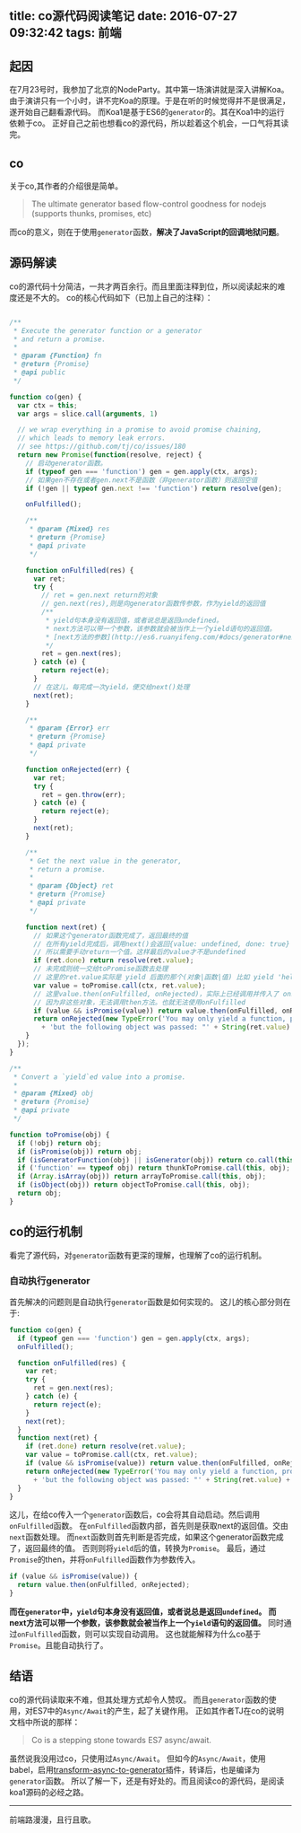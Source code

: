 title: co源代码阅读笔记
date: 2016-07-27 09:32:42
tags: 前端
---
## 起因
在7月23号时，我参加了北京的NodeParty。其中第一场演讲就是深入讲解Koa。
由于演讲只有一个小时，讲不完Koa的原理。于是在听的时候觉得并不是很满足，遂开始自己翻看源代码。
而Koa1是基于ES6的`generator`的。其在Koa1中的运行依赖于co。
正好自己之前也想看co的源代码，所以趁着这个机会，一口气将其读完。
## co
关于co,其作者的介绍很是简单。
> The ultimate generator based flow-control goodness for nodejs (supports thunks, promises, etc)

而co的意义，则在于使用`generator`函数，**解决了JavaScript的回调地狱问题**。

## 源码解读
co的源代码十分简洁，一共才两百余行。而且里面注释到位，所以阅读起来的难度还是不大的。
co的核心代码如下（已加上自己的注释）：

```javascript

/**
 * Execute the generator function or a generator
 * and return a promise.
 *
 * @param {Function} fn
 * @return {Promise}
 * @api public
 */

function co(gen) {
  var ctx = this;
  var args = slice.call(arguments, 1)

  // we wrap everything in a promise to avoid promise chaining,
  // which leads to memory leak errors.
  // see https://github.com/tj/co/issues/180
  return new Promise(function(resolve, reject) {
    // 启动generator函数。
    if (typeof gen === 'function') gen = gen.apply(ctx, args);
    // 如果gen不存在或者gen.next不是函数（非generator函数）则返回空值
    if (!gen || typeof gen.next !== 'function') return resolve(gen);

    onFulfilled();

    /**
     * @param {Mixed} res
     * @return {Promise}
     * @api private
     */

    function onFulfilled(res) {
      var ret;
      try {
        // ret = gen.next return的对象
        // gen.next(res),则是向generator函数传参数，作为yield的返回值
        /**
         * yield句本身没有返回值，或者说总是返回undefined。
         * next方法可以带一个参数，该参数就会被当作上一个yield语句的返回值。
         * [next方法的参数](http://es6.ruanyifeng.com/#docs/generator#next方法的参数)
         */
        ret = gen.next(res);
      } catch (e) {
        return reject(e);
      }
      // 在这儿，每完成一次yield，便交给next()处理
      next(ret);
    }

    /**
     * @param {Error} err
     * @return {Promise}
     * @api private
     */

    function onRejected(err) {
      var ret;
      try {
        ret = gen.throw(err);
      } catch (e) {
        return reject(e);
      }
      next(ret);
    }

    /**
     * Get the next value in the generator,
     * return a promise.
     *
     * @param {Object} ret
     * @return {Promise}
     * @api private
     */

    function next(ret) {
      // 如果这个generator函数完成了，返回最终的值
      // 在所有yield完成后，调用next()会返回{value: undefined, done: true}
      // 所以需要手动return一个值。这样最后的value才不是undefined
      if (ret.done) return resolve(ret.value);
      // 未完成则统一交给toPromise函数去处理
      // 这里的ret.value实际是 yield 后面的那个(对象|函数|值) 比如 yield 'hello', 此时的value则是 'hello'
      var value = toPromise.call(ctx, ret.value);
      // 这里value.then(onFulfilled, onRejected)，实际上已经调用并传入了 onFulfilled, onRejected 两个参数。
      // 因为非这些对象，无法调用then方法。也就无法使用onFulfilled
      if (value && isPromise(value)) return value.then(onFulfilled, onRejected);
      return onRejected(new TypeError('You may only yield a function, promise, generator, array, or object, '
        + 'but the following object was passed: "' + String(ret.value) + '"'));
    }
  });
}

/**
 * Convert a `yield`ed value into a promise.
 *
 * @param {Mixed} obj
 * @return {Promise}
 * @api private
 */

function toPromise(obj) {
  if (!obj) return obj;
  if (isPromise(obj)) return obj;
  if (isGeneratorFunction(obj) || isGenerator(obj)) return co.call(this, obj);
  if ('function' == typeof obj) return thunkToPromise.call(this, obj);
  if (Array.isArray(obj)) return arrayToPromise.call(this, obj);
  if (isObject(obj)) return objectToPromise.call(this, obj);
  return obj;
}
```

## co的运行机制
看完了源代码，对`generator`函数有更深的理解，也理解了co的运行机制。
### 自动执行generator
首先解决的问题则是自动执行`generator`函数是如何实现的。
这儿的核心部分则在于: 

```javascript
function co(gen) {
  if (typeof gen === 'function') gen = gen.apply(ctx, args);
  onFulfilled();

  function onFulfilled(res) {
    var ret;
    try {
      ret = gen.next(res);
    } catch (e) {
      return reject(e);
    }
    next(ret);
  }
  function next(ret) {
    if (ret.done) return resolve(ret.value);
    var value = toPromise.call(ctx, ret.value);
    if (value && isPromise(value)) return value.then(onFulfilled, onRejected);
    return onRejected(new TypeError('You may only yield a function, promise, generator, array, or object, '
      + 'but the following object was passed: "' + String(ret.value) + '"'));
  }
}
```

这儿，在给co传入一个`generator`函数后，co会将其自动启动。然后调用`onFulfilled`函数。
在`onFulfilled`函数内部，首先则是获取next的返回值。交由`next`函数处理。
而`next`函数则首先判断是否完成，如果这个generator函数完成了，返回最终的值。
否则则将`yield`后的值，转换为`Promise`。
最后，通过`Promise`的then，并将`onFulfilled`函数作为参数传入。

```javascript
if (value && isPromise(value)) {
  return value.then(onFulfilled, onRejected);
}
```

**而在`generator`中，`yield`句本身没有返回值，或者说总是返回`undefined`。**
**而next方法可以带一个参数，该参数就会被当作上一个`yield`语句的返回值。**
同时通过`onFulfilled`函数，则可以实现自动调用。
这也就能解释为什么co基于`Promise`。且能自动执行了。

## 结语
co的源代码读取来不难，但其处理方式却令人赞叹。
而且`generator`函数的使用，对ES7中的`Async/Await`的产生，起了关键作用。
正如其作者TJ在co的说明文档中所说的那样：
> Co is a stepping stone towards ES7 async/await. 

虽然说我没用过co，只使用过`Async/Await`。
但如今的`Async/Await`，使用babel，启用[transform-async-to-generator](http://babeljs.io/docs/plugins/transform-async-to-generator/)插件，转译后，也是编译为`generator`函数。
所以了解一下，还是有好处的。而且阅读co的源代码，是阅读koa1源码的必经之路。

---
前端路漫漫，且行且歌。